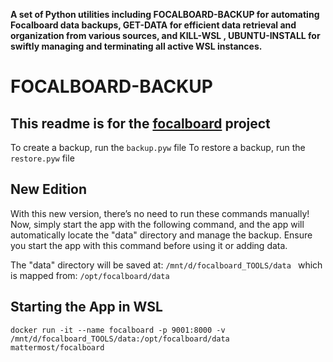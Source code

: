 **A set of Python utilities including FOCALBOARD-BACKUP for automating Focalboard data backups, GET-DATA for efficient data retrieval and organization from various sources, and KILL-WSL , UBUNTU-INSTALL for swiftly managing and terminating all active WSL instances.**
# FOCALBOARD-BACKUP

## This readme is for the [focalboard](https://github.com/mattermost-community/focalboard) project

To create a backup, run the `backup.pyw` file
To restore a backup, run the `restore.pyw` file

## New Edition

With this new version, there’s no need to run these commands manually! Now, simply start the app with the following command, and the app will automatically locate the "data" directory and manage the backup.
Ensure you start the app with this command before using it or adding data.

The "data" directory will be saved at: `/mnt/d/focalboard_TOOLS/data ` which is mapped from: `/opt/focalboard/data `

## Starting the App in WSL

```
docker run -it --name focalboard -p 9001:8000 -v /mnt/d/focalboard_TOOLS/data:/opt/focalboard/data mattermost/focalboard
```
